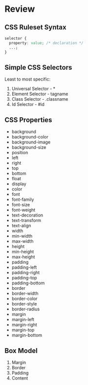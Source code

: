 # Review

## CSS Ruleset Syntax

```css
selector {
  property: value; /* declaration */
  ...;
}
```

## Simple CSS Selectors

Least to most specific:

1. Universal Selector - \*
2. Element Selector - tagname
3. Class Selector - .classname
4. Id Selector - #id

## CSS Properties

- background
- background-color
- background-image
- background-size
- position
- left
- right
- top
- bottom
- float
- display
- color
- font
- font-family
- font-size
- font-weight
- text-decoration
- text-transform
- text-align
- width
- min-width
- max-width
- height
- min-height
- max-height
- padding
- padding-left
- padding-right
- padding-top
- padding-bottom
- border
- border-width
- border-color
- border-style
- border-radius
- margin
- margin-left
- margin-right
- margin-top
- margin-bottom

## Box Model

1. Margin
2. Border
3. Padding
4. Content
